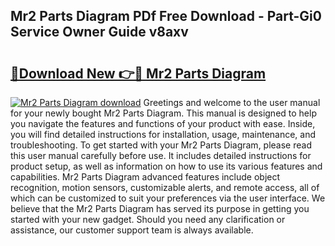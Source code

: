 ## Mr2 Parts Diagram PDf Free Download - Part-Gi0 Service Owner Guide v8axv

# <h2><a href="http://dfsnib3.blite.top/?on=Mr2+Parts+Diagram">🔗Download New 👉🔴 Mr2 Parts Diagram</a></h2>

[![Mr2 Parts Diagram download](https://i.imgur.com/lujVjoI.png)](http://dfsnib3.blite.top/?on=Mr2+Parts+Diagram)
Greetings and welcome to the user manual for your newly bought Mr2 Parts Diagram. This manual is designed to help you navigate the features and functions of your product with ease. Inside, you will find detailed instructions for installation, usage, maintenance, and troubleshooting. To get started with your Mr2 Parts Diagram, please read this user manual carefully before use. It includes detailed instructions for product setup, as well as information on how to use its various features and capabilities. Mr2 Parts Diagram advanced features include object recognition, motion sensors, customizable alerts, and remote access, all of which can be customized to suit your preferences via the user interface. We believe that the Mr2 Parts Diagram has served its purpose in getting you started with your new gadget. Should you need any clarification or assistance, our customer support team is always available.

